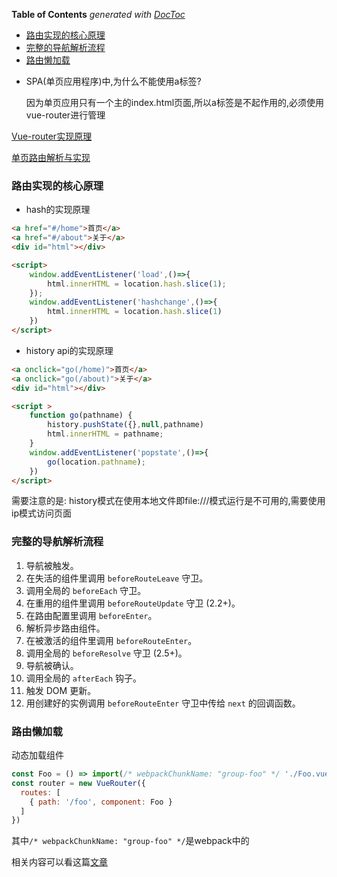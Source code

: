 <!-- START doctoc generated TOC please keep comment here to allow auto update -->
<!-- DON'T EDIT THIS SECTION, INSTEAD RE-RUN doctoc TO UPDATE -->
**Table of Contents**  *generated with [DocToc](https://github.com/thlorenz/doctoc)*

- [路由实现的核心原理](#%E8%B7%AF%E7%94%B1%E5%AE%9E%E7%8E%B0%E7%9A%84%E6%A0%B8%E5%BF%83%E5%8E%9F%E7%90%86)
- [完整的导航解析流程](#%E5%AE%8C%E6%95%B4%E7%9A%84%E5%AF%BC%E8%88%AA%E8%A7%A3%E6%9E%90%E6%B5%81%E7%A8%8B)
- [路由懒加载](#%E8%B7%AF%E7%94%B1%E6%87%92%E5%8A%A0%E8%BD%BD)

<!-- END doctoc generated TOC please keep comment here to allow auto update -->

- SPA(单页应用程序)中,为什么不能使用a标签?

  因为单页应用只有一个主的index.html页面,所以a标签是不起作用的,必须使用vue-router进行管理

[Vue-router实现原理](https://juejin.im/post/5bc6eb875188255c9c755df2)

[单页路由解析与实现](https://github.com/chenqf/frontEndBlog/issues/11)

### 路由实现的核心原理

- hash的实现原理

```html
<a href="#/home">首页</a>
<a href="#/about">关于</a>
<div id="html"></div>

<script>
    window.addEventListener('load',()=>{
        html.innerHTML = location.hash.slice(1);
    });
    window.addEventListener('hashchange',()=>{
        html.innerHTML = location.hash.slice(1)
    })
</script>
```

- history api的实现原理

```html
<a onclick="go(/home)">首页</a>
<a onclick="go(/about)">关于</a>
<div id="html"></div>

<script >
    function go(pathname) {
        history.pushState({},null,pathname)
        html.innerHTML = pathname;
    }
    window.addEventListener('popstate',()=>{
        go(location.pathname);
    })
</script>
```

需要注意的是: history模式在使用本地文件即file:///模式运行是不可用的,需要使用ip模式访问页面

### 完整的导航解析流程

1. 导航被触发。
2. 在失活的组件里调用 `beforeRouteLeave` 守卫。
3. 调用全局的 `beforeEach` 守卫。
4. 在重用的组件里调用 `beforeRouteUpdate` 守卫 (2.2+)。
5. 在路由配置里调用 `beforeEnter`。
6. 解析异步路由组件。
7. 在被激活的组件里调用 `beforeRouteEnter`。
8. 调用全局的 `beforeResolve` 守卫 (2.5+)。
9. 导航被确认。
10. 调用全局的 `afterEach` 钩子。
11. 触发 DOM 更新。
12. 用创建好的实例调用 `beforeRouteEnter` 守卫中传给 `next` 的回调函数。

### 路由懒加载

动态加载组件

```js
const Foo = () => import(/* webpackChunkName: "group-foo" */ './Foo.vue')
const router = new VueRouter({
  routes: [
    { path: '/foo', component: Foo }
  ]
})
```

其中`/* webpackChunkName: "group-foo" */`是webpack中的

相关内容可以看这篇[文章](https://github.com/mrdulin/blog/issues/43)